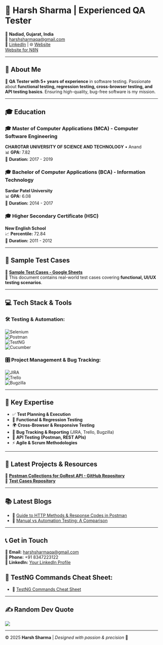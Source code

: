 # 🚀 Harsh Sharma | Experienced QA Tester

📍 **Nadiad, Gujarat, India**  
📧 [harshsharmaqa@gmail.com](mailto:harshsharmaqa@gmail.com)  
🔗 [LinkedIn](https://linkedin.com/in/harshsharmaqa/) | 🌐 [Website](https://harshsharmaqa.online)  
[Website for N8N](https://n8ns.netlify.app/)  

---

## 🌟 About Me

🎯 **QA Tester with 5+ years of experience** in software testing. Passionate about **functional testing, regression testing, cross-browser testing, and API testing basics**. Ensuring high-quality, bug-free software is my mission.  

---

## 🎓 Education

### 🎓 Master of Computer Applications (MCA) - Computer Software Engineering  
**CHAROTAR UNIVERSITY OF SCIENCE AND TECHNOLOGY** • Anand  
📊 **GPA:** 7.82  
📅 **Duration:** 2017 - 2019  

### 🎓 Bachelor of Computer Applications (BCA) - Information Technology  
**Sardar Patel University**  
📊 **GPA:** 6.08  
📅 **Duration:** 2014 - 2017  

### 🎓 Higher Secondary Certificate (HSC)  
**New English School**  
📈 **Percentile:** 72.84  
📅 **Duration:** 2011 - 2012  

---

## 📝 Sample Test Cases  

📌 **[Sample Test Cases - Google Sheets](https://docs.google.com/spreadsheets/d/1VHDk67OfqaW9FDGzJrlQAw417vg2BBhNUE56PHWSCeE/edit?usp=sharing)**  
📄 This document contains real-world test cases covering **functional, UI/UX testing scenarios**.  

---

## 💻 Tech Stack & Tools  

### 🛠 **Testing & Automation:**  
![Selenium](https://img.shields.io/badge/selenium-%2343B02A.svg?style=plastic&logo=selenium&logoColor=white)  
![Postman](https://img.shields.io/badge/postman-%23FF6C37.svg?style=plastic&logo=postman&logoColor=white)  
![TestNG](https://img.shields.io/badge/testng-%234B8BF7.svg?style=plastic&logo=testng&logoColor=white)  
![Cucumber](https://img.shields.io/badge/cucumber-%23F79C42.svg?style=plastic&logo=cucumber&logoColor=white)  

### 🎛 **Project Management & Bug Tracking:**  
![JIRA](https://img.shields.io/badge/jira-%230A0A0A.svg?style=plastic&logo=jira&logoColor=white)  
![Trello](https://img.shields.io/badge/trello-%23026AA7.svg?style=plastic&logo=trello&logoColor=white)  
![Bugzilla](https://img.shields.io/badge/bugzilla-%23E10F00.svg?style=plastic&logo=bugzilla&logoColor=white)  

---

## 🔎 Key Expertise  
- ✅ **Test Planning & Execution**  
- 🔄 **Functional & Regression Testing**  
- 🌍 **Cross-Browser & Responsive Testing**  
- 🐞 **Bug Tracking & Reporting** (JIRA, Trello, Bugzilla)  
- 🔗 **API Testing (Postman, REST APIs)**  
- ⚡ **Agile & Scrum Methodologies**  

---

## 📂 Latest Projects & Resources  

📌 **[Postman Collections for GoRest API - GitHub Repository](https://github.com/HarshSharmaQA/postman-collections-gorest)**  
📌 **[Test Cases Repository](https://github.com/HarshSharmaQA/Testcases)**  

---

## 📚 Latest Blogs  

- 📌 [Guide to HTTP Methods & Response Codes in Postman](https://harshsharmaqa.online/blog%20detail.html?id=8f9A4ol4cft34QqVPja4)  
- 📌 [Manual vs Automation Testing: A Comparison](https://harshsharmaqa.online/blog%20detail.html?id=6JFVCgAhlcUj1xHMTOGm)  

---

## 📞 Get in Touch
📧 **Email:** harshsharmaqa@gmail.com  
📱 **Phone:** +91 8347223122  
🔗 **LinkedIn:** [Your LinkedIn Profile](#)

## 📂 TestNG Commands Cheat Sheet:
- 📌 [TestNG Commands Cheat Sheet](https://github.com/HarshSharmaQA/Testng-Cheatsheet/blob/main/README.md)
---
## ✍️ Random Dev Quote  

![](https://quotes-github-readme.vercel.app/api?type=vertical&theme=radical)  

---

© 2025 **Harsh Sharma** | *Designed with passion & precision* 🚀  


